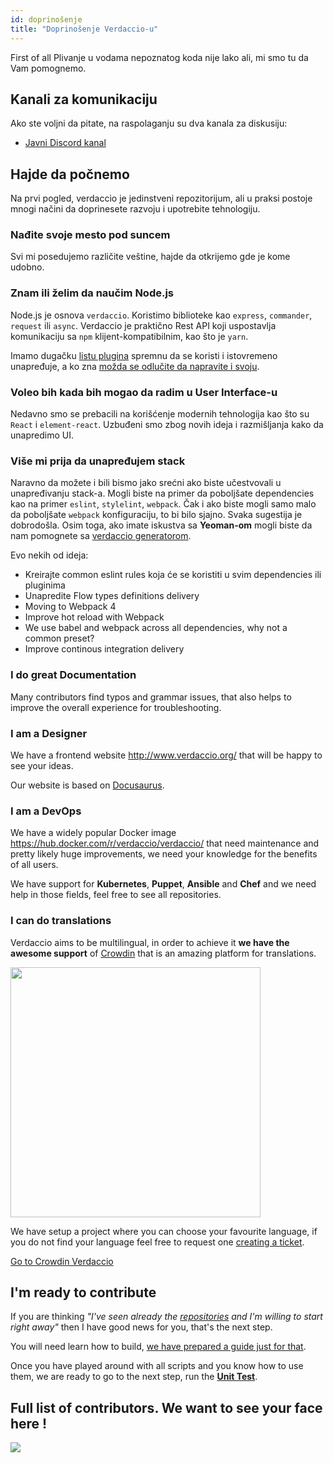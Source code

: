 ```yaml
---
id: doprinošenje
title: "Doprinošenje Verdaccio-u"
---
```

First of all Plivanje u vodama nepoznatog koda nije lako ali, mi smo tu da Vam pomognemo.

## Kanali za komunikaciju

Ako ste voljni da pitate, na raspolaganju su dva kanala za diskusiju:

* [Javni Discord kanal](http://chat.verdaccio.org/)

## Hajde da počnemo

Na prvi pogled, verdaccio je jedinstveni repozitorijum, ali u praksi postoje mnogi načini da doprinesete razvoju i upotrebite tehnologiju.

### Nađite svoje mesto pod suncem

Svi mi posedujemo različite veštine, hajde da otkrijemo gde je kome udobno.

### Znam ili želim da naučim Node.js

Node.js je osnova `verdaccio`. Koristimo biblioteke kao `express`, `commander`, `request` ili `async`. Verdaccio je praktično Rest API koji uspostavlja komunikaciju sa `npm` klijent-kompatibilnim, kao što je `yarn`.

Imamo dugačku [listu plugina](plugins.md) spremnu da se koristi i istovremeno unapređuje, a ko zna [možda se odlučite da napravite i svoju](dev-plugins.md).

### Voleo bih kada bih mogao da radim u User Interface-u

Nedavno smo se prebacili na korišćenje modernih tehnologija kao što su `React` i `element-react`. Uzbuđeni smo zbog novih ideja i razmišljanja kako da unapredimo UI.

### Više mi prija da unapređujem stack

Naravno da možete i bili bismo jako srećni ako biste učestvovali u unapređivanju stack-a. Mogli biste na primer da poboljšate dependencies kao na primer `eslint`, `stylelint`, `webpack`. Čak i ako biste mogli samo malo da poboljšate `webpack` konfiguraciju, to bi bilo sjajno. Svaka sugestija je dobrodošla. Osim toga, ako imate iskustva sa **Yeoman-om** mogli biste da nam pomognete sa [verdaccio generatorom](https://github.com/verdaccio/generator-verdaccio-plugin).

Evo nekih od ideja:

* Kreirajte common eslint rules koja će se koristiti u svim dependencies ili pluginima
* Unapredite Flow types definitions delivery
* Moving to Webpack 4
* Improve hot reload with Webpack
* We use babel and webpack across all dependencies, why not a common preset?
* Improve continous integration delivery

### I do great Documentation

Many contributors find typos and grammar issues, that also helps to improve the overall experience for troubleshooting.

### I am a Designer

We have a frontend website <http://www.verdaccio.org/> that will be happy to see your ideas.

Our website is based on [Docusaurus](https://docusaurus.io/).

### I am a DevOps

We have a widely popular Docker image <https://hub.docker.com/r/verdaccio/verdaccio/> that need maintenance and pretty likely huge improvements, we need your knowledge for the benefits of all users.

We have support for **Kubernetes**, **Puppet**, **Ansible** and **Chef** and we need help in those fields, feel free to see all repositories.

### I can do translations

Verdaccio aims to be multilingual, in order to achieve it **we have the awesome support** of [Crowdin](https://crowdin.com) that is an amazing platform for translations.

<img src="https://d3n8a8pro7vhmx.cloudfront.net/uridu/pages/144/attachments/original/1485948891/Crowdin.png" width="400px" />

We have setup a project where you can choose your favourite language, if you do not find your language feel free to request one [creating a ticket](https://github.com/verdaccio/verdaccio/issues/new).

[Go to Crowdin Verdaccio](https://crowdin.com/project/verdaccio)

## I'm ready to contribute

If you are thinking *"I've seen already the [repositories](repositories.md) and I'm willing to start right away"* then I have good news for you, that's the next step.

You will need learn how to build, [we have prepared a guide just for that](build.md).

Once you have played around with all scripts and you know how to use them, we are ready to go to the next step, run the [**Unit Test**](test.md).

## Full list of contributors. We want to see your face here !

<a href="graphs/contributors"><img src="https://opencollective.com/verdaccio/contributors.svg?width=890&button=false" /></a>
